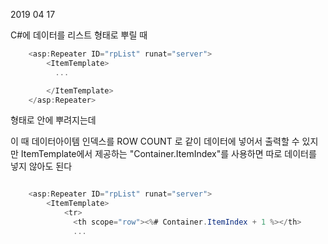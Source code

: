 2019 04 17


C#에 데이터를 리스트 형태로 뿌릴 때

```C#
    <asp:Repeater ID="rpList" runat="server">
        <ItemTemplate>
          ...

        </ItemTemplate>
    </asp:Repeater>                                
```
형태로 안에 뿌려지는데

이 때 데이터아이템 인덱스를 ROW COUNT 로 같이 데이터에 넣어서 출력할 수 있지만
ItemTemplate에서 제공하는 "Container.ItemIndex"를 사용하면 따로 데이터를 넣지 않아도 된다


```C#

    <asp:Repeater ID="rpList" runat="server">
        <ItemTemplate>
            <tr>
              <th scope="row"><%# Container.ItemIndex + 1 %></th>
              ...
```


